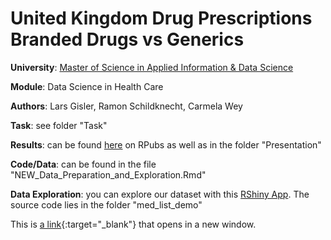 # United Kingdom Drug Prescriptions Branded Drugs vs Generics

**University**: [Master of Science in Applied Information & Data Science](https://www.hslu.ch/en/lucerne-school-of-business/degree-programmes/master/applied-information-and-data-science/)

**Module**: Data Science in Health Care

**Authors**: Lars Gisler, Ramon Schildknecht, Carmela Wey

**Task**: see folder "Task"

**Results**: can be found [here](http://rpubs.com/ramon_schildknecht/data_science_in_healthcare_drug_generics_comparison) on RPubs as well as in the folder "Presentation"

**Code/Data**: can be found in the file "NEW_Data_Preparation_and_Exploration.Rmd"

**Data Exploration**: you can explore our dataset with this [RShiny App](https://www.shinyapps.io/admin/#/application/971777). The source code lies in the folder "med_list_demo" 

This is [a link](http://example.com){:target="_blank"} that opens in a new window.

